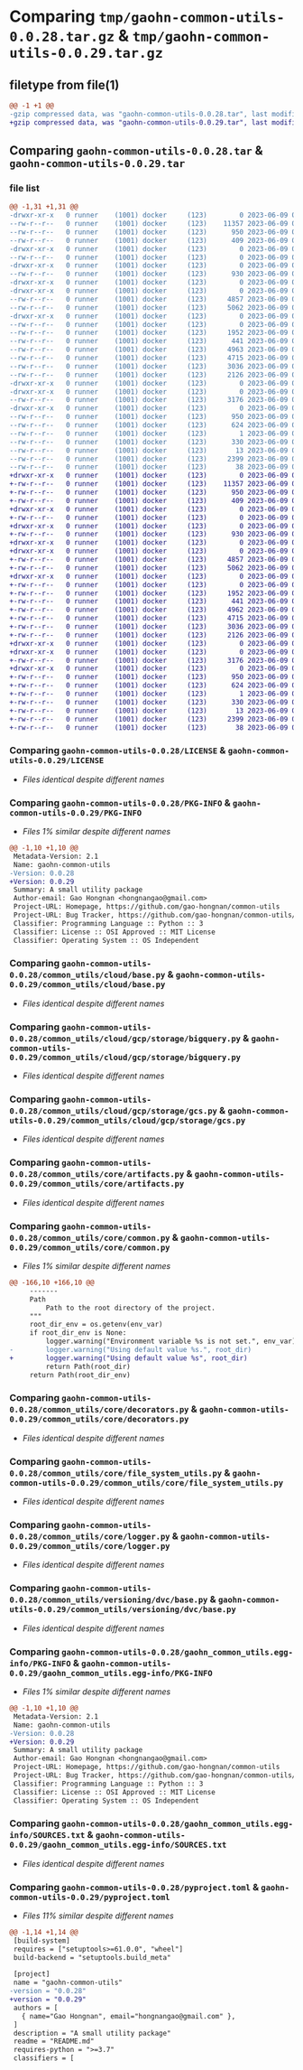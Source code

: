 # Comparing `tmp/gaohn-common-utils-0.0.28.tar.gz` & `tmp/gaohn-common-utils-0.0.29.tar.gz`

## filetype from file(1)

```diff
@@ -1 +1 @@
-gzip compressed data, was "gaohn-common-utils-0.0.28.tar", last modified: Fri Jun  9 04:06:36 2023, max compression
+gzip compressed data, was "gaohn-common-utils-0.0.29.tar", last modified: Fri Jun  9 04:09:44 2023, max compression
```

## Comparing `gaohn-common-utils-0.0.28.tar` & `gaohn-common-utils-0.0.29.tar`

### file list

```diff
@@ -1,31 +1,31 @@
-drwxr-xr-x   0 runner    (1001) docker     (123)        0 2023-06-09 04:06:36.907804 gaohn-common-utils-0.0.28/
--rw-r--r--   0 runner    (1001) docker     (123)    11357 2023-06-09 04:06:14.000000 gaohn-common-utils-0.0.28/LICENSE
--rw-r--r--   0 runner    (1001) docker     (123)      950 2023-06-09 04:06:36.907804 gaohn-common-utils-0.0.28/PKG-INFO
--rw-r--r--   0 runner    (1001) docker     (123)      409 2023-06-09 04:06:14.000000 gaohn-common-utils-0.0.28/README.md
-drwxr-xr-x   0 runner    (1001) docker     (123)        0 2023-06-09 04:06:36.903804 gaohn-common-utils-0.0.28/common_utils/
--rw-r--r--   0 runner    (1001) docker     (123)        0 2023-06-09 04:06:14.000000 gaohn-common-utils-0.0.28/common_utils/__init__.py
-drwxr-xr-x   0 runner    (1001) docker     (123)        0 2023-06-09 04:06:36.903804 gaohn-common-utils-0.0.28/common_utils/cloud/
--rw-r--r--   0 runner    (1001) docker     (123)      930 2023-06-09 04:06:14.000000 gaohn-common-utils-0.0.28/common_utils/cloud/base.py
-drwxr-xr-x   0 runner    (1001) docker     (123)        0 2023-06-09 04:06:36.903804 gaohn-common-utils-0.0.28/common_utils/cloud/gcp/
-drwxr-xr-x   0 runner    (1001) docker     (123)        0 2023-06-09 04:06:36.903804 gaohn-common-utils-0.0.28/common_utils/cloud/gcp/storage/
--rw-r--r--   0 runner    (1001) docker     (123)     4857 2023-06-09 04:06:14.000000 gaohn-common-utils-0.0.28/common_utils/cloud/gcp/storage/bigquery.py
--rw-r--r--   0 runner    (1001) docker     (123)     5062 2023-06-09 04:06:14.000000 gaohn-common-utils-0.0.28/common_utils/cloud/gcp/storage/gcs.py
-drwxr-xr-x   0 runner    (1001) docker     (123)        0 2023-06-09 04:06:36.903804 gaohn-common-utils-0.0.28/common_utils/core/
--rw-r--r--   0 runner    (1001) docker     (123)        0 2023-06-09 04:06:14.000000 gaohn-common-utils-0.0.28/common_utils/core/__init__.py
--rw-r--r--   0 runner    (1001) docker     (123)     1952 2023-06-09 04:06:14.000000 gaohn-common-utils-0.0.28/common_utils/core/artifacts.py
--rw-r--r--   0 runner    (1001) docker     (123)      441 2023-06-09 04:06:14.000000 gaohn-common-utils-0.0.28/common_utils/core/base.py
--rw-r--r--   0 runner    (1001) docker     (123)     4963 2023-06-09 04:06:14.000000 gaohn-common-utils-0.0.28/common_utils/core/common.py
--rw-r--r--   0 runner    (1001) docker     (123)     4715 2023-06-09 04:06:14.000000 gaohn-common-utils-0.0.28/common_utils/core/decorators.py
--rw-r--r--   0 runner    (1001) docker     (123)     3036 2023-06-09 04:06:14.000000 gaohn-common-utils-0.0.28/common_utils/core/file_system_utils.py
--rw-r--r--   0 runner    (1001) docker     (123)     2126 2023-06-09 04:06:14.000000 gaohn-common-utils-0.0.28/common_utils/core/logger.py
-drwxr-xr-x   0 runner    (1001) docker     (123)        0 2023-06-09 04:06:36.903804 gaohn-common-utils-0.0.28/common_utils/versioning/
-drwxr-xr-x   0 runner    (1001) docker     (123)        0 2023-06-09 04:06:36.903804 gaohn-common-utils-0.0.28/common_utils/versioning/dvc/
--rw-r--r--   0 runner    (1001) docker     (123)     3176 2023-06-09 04:06:14.000000 gaohn-common-utils-0.0.28/common_utils/versioning/dvc/base.py
-drwxr-xr-x   0 runner    (1001) docker     (123)        0 2023-06-09 04:06:36.907804 gaohn-common-utils-0.0.28/gaohn_common_utils.egg-info/
--rw-r--r--   0 runner    (1001) docker     (123)      950 2023-06-09 04:06:36.000000 gaohn-common-utils-0.0.28/gaohn_common_utils.egg-info/PKG-INFO
--rw-r--r--   0 runner    (1001) docker     (123)      624 2023-06-09 04:06:36.000000 gaohn-common-utils-0.0.28/gaohn_common_utils.egg-info/SOURCES.txt
--rw-r--r--   0 runner    (1001) docker     (123)        1 2023-06-09 04:06:36.000000 gaohn-common-utils-0.0.28/gaohn_common_utils.egg-info/dependency_links.txt
--rw-r--r--   0 runner    (1001) docker     (123)      330 2023-06-09 04:06:36.000000 gaohn-common-utils-0.0.28/gaohn_common_utils.egg-info/requires.txt
--rw-r--r--   0 runner    (1001) docker     (123)       13 2023-06-09 04:06:36.000000 gaohn-common-utils-0.0.28/gaohn_common_utils.egg-info/top_level.txt
--rw-r--r--   0 runner    (1001) docker     (123)     2399 2023-06-09 04:06:14.000000 gaohn-common-utils-0.0.28/pyproject.toml
--rw-r--r--   0 runner    (1001) docker     (123)       38 2023-06-09 04:06:36.907804 gaohn-common-utils-0.0.28/setup.cfg
+drwxr-xr-x   0 runner    (1001) docker     (123)        0 2023-06-09 04:09:44.617959 gaohn-common-utils-0.0.29/
+-rw-r--r--   0 runner    (1001) docker     (123)    11357 2023-06-09 04:09:17.000000 gaohn-common-utils-0.0.29/LICENSE
+-rw-r--r--   0 runner    (1001) docker     (123)      950 2023-06-09 04:09:44.617959 gaohn-common-utils-0.0.29/PKG-INFO
+-rw-r--r--   0 runner    (1001) docker     (123)      409 2023-06-09 04:09:17.000000 gaohn-common-utils-0.0.29/README.md
+drwxr-xr-x   0 runner    (1001) docker     (123)        0 2023-06-09 04:09:44.613959 gaohn-common-utils-0.0.29/common_utils/
+-rw-r--r--   0 runner    (1001) docker     (123)        0 2023-06-09 04:09:17.000000 gaohn-common-utils-0.0.29/common_utils/__init__.py
+drwxr-xr-x   0 runner    (1001) docker     (123)        0 2023-06-09 04:09:44.613959 gaohn-common-utils-0.0.29/common_utils/cloud/
+-rw-r--r--   0 runner    (1001) docker     (123)      930 2023-06-09 04:09:17.000000 gaohn-common-utils-0.0.29/common_utils/cloud/base.py
+drwxr-xr-x   0 runner    (1001) docker     (123)        0 2023-06-09 04:09:44.613959 gaohn-common-utils-0.0.29/common_utils/cloud/gcp/
+drwxr-xr-x   0 runner    (1001) docker     (123)        0 2023-06-09 04:09:44.613959 gaohn-common-utils-0.0.29/common_utils/cloud/gcp/storage/
+-rw-r--r--   0 runner    (1001) docker     (123)     4857 2023-06-09 04:09:17.000000 gaohn-common-utils-0.0.29/common_utils/cloud/gcp/storage/bigquery.py
+-rw-r--r--   0 runner    (1001) docker     (123)     5062 2023-06-09 04:09:17.000000 gaohn-common-utils-0.0.29/common_utils/cloud/gcp/storage/gcs.py
+drwxr-xr-x   0 runner    (1001) docker     (123)        0 2023-06-09 04:09:44.617959 gaohn-common-utils-0.0.29/common_utils/core/
+-rw-r--r--   0 runner    (1001) docker     (123)        0 2023-06-09 04:09:17.000000 gaohn-common-utils-0.0.29/common_utils/core/__init__.py
+-rw-r--r--   0 runner    (1001) docker     (123)     1952 2023-06-09 04:09:17.000000 gaohn-common-utils-0.0.29/common_utils/core/artifacts.py
+-rw-r--r--   0 runner    (1001) docker     (123)      441 2023-06-09 04:09:17.000000 gaohn-common-utils-0.0.29/common_utils/core/base.py
+-rw-r--r--   0 runner    (1001) docker     (123)     4962 2023-06-09 04:09:17.000000 gaohn-common-utils-0.0.29/common_utils/core/common.py
+-rw-r--r--   0 runner    (1001) docker     (123)     4715 2023-06-09 04:09:17.000000 gaohn-common-utils-0.0.29/common_utils/core/decorators.py
+-rw-r--r--   0 runner    (1001) docker     (123)     3036 2023-06-09 04:09:17.000000 gaohn-common-utils-0.0.29/common_utils/core/file_system_utils.py
+-rw-r--r--   0 runner    (1001) docker     (123)     2126 2023-06-09 04:09:17.000000 gaohn-common-utils-0.0.29/common_utils/core/logger.py
+drwxr-xr-x   0 runner    (1001) docker     (123)        0 2023-06-09 04:09:44.613959 gaohn-common-utils-0.0.29/common_utils/versioning/
+drwxr-xr-x   0 runner    (1001) docker     (123)        0 2023-06-09 04:09:44.617959 gaohn-common-utils-0.0.29/common_utils/versioning/dvc/
+-rw-r--r--   0 runner    (1001) docker     (123)     3176 2023-06-09 04:09:17.000000 gaohn-common-utils-0.0.29/common_utils/versioning/dvc/base.py
+drwxr-xr-x   0 runner    (1001) docker     (123)        0 2023-06-09 04:09:44.617959 gaohn-common-utils-0.0.29/gaohn_common_utils.egg-info/
+-rw-r--r--   0 runner    (1001) docker     (123)      950 2023-06-09 04:09:44.000000 gaohn-common-utils-0.0.29/gaohn_common_utils.egg-info/PKG-INFO
+-rw-r--r--   0 runner    (1001) docker     (123)      624 2023-06-09 04:09:44.000000 gaohn-common-utils-0.0.29/gaohn_common_utils.egg-info/SOURCES.txt
+-rw-r--r--   0 runner    (1001) docker     (123)        1 2023-06-09 04:09:44.000000 gaohn-common-utils-0.0.29/gaohn_common_utils.egg-info/dependency_links.txt
+-rw-r--r--   0 runner    (1001) docker     (123)      330 2023-06-09 04:09:44.000000 gaohn-common-utils-0.0.29/gaohn_common_utils.egg-info/requires.txt
+-rw-r--r--   0 runner    (1001) docker     (123)       13 2023-06-09 04:09:44.000000 gaohn-common-utils-0.0.29/gaohn_common_utils.egg-info/top_level.txt
+-rw-r--r--   0 runner    (1001) docker     (123)     2399 2023-06-09 04:09:17.000000 gaohn-common-utils-0.0.29/pyproject.toml
+-rw-r--r--   0 runner    (1001) docker     (123)       38 2023-06-09 04:09:44.617959 gaohn-common-utils-0.0.29/setup.cfg
```

### Comparing `gaohn-common-utils-0.0.28/LICENSE` & `gaohn-common-utils-0.0.29/LICENSE`

 * *Files identical despite different names*

### Comparing `gaohn-common-utils-0.0.28/PKG-INFO` & `gaohn-common-utils-0.0.29/PKG-INFO`

 * *Files 1% similar despite different names*

```diff
@@ -1,10 +1,10 @@
 Metadata-Version: 2.1
 Name: gaohn-common-utils
-Version: 0.0.28
+Version: 0.0.29
 Summary: A small utility package
 Author-email: Gao Hongnan <hongnangao@gmail.com>
 Project-URL: Homepage, https://github.com/gao-hongnan/common-utils
 Project-URL: Bug Tracker, https://github.com/gao-hongnan/common-utils/issues
 Classifier: Programming Language :: Python :: 3
 Classifier: License :: OSI Approved :: MIT License
 Classifier: Operating System :: OS Independent
```

### Comparing `gaohn-common-utils-0.0.28/common_utils/cloud/base.py` & `gaohn-common-utils-0.0.29/common_utils/cloud/base.py`

 * *Files identical despite different names*

### Comparing `gaohn-common-utils-0.0.28/common_utils/cloud/gcp/storage/bigquery.py` & `gaohn-common-utils-0.0.29/common_utils/cloud/gcp/storage/bigquery.py`

 * *Files identical despite different names*

### Comparing `gaohn-common-utils-0.0.28/common_utils/cloud/gcp/storage/gcs.py` & `gaohn-common-utils-0.0.29/common_utils/cloud/gcp/storage/gcs.py`

 * *Files identical despite different names*

### Comparing `gaohn-common-utils-0.0.28/common_utils/core/artifacts.py` & `gaohn-common-utils-0.0.29/common_utils/core/artifacts.py`

 * *Files identical despite different names*

### Comparing `gaohn-common-utils-0.0.28/common_utils/core/common.py` & `gaohn-common-utils-0.0.29/common_utils/core/common.py`

 * *Files 1% similar despite different names*

```diff
@@ -166,10 +166,10 @@
     -------
     Path
         Path to the root directory of the project.
     """
     root_dir_env = os.getenv(env_var)
     if root_dir_env is None:
         logger.warning("Environment variable %s is not set.", env_var)
-        logger.warning("Using default value %s.", root_dir)
+        logger.warning("Using default value %s", root_dir)
         return Path(root_dir)
     return Path(root_dir_env)
```

### Comparing `gaohn-common-utils-0.0.28/common_utils/core/decorators.py` & `gaohn-common-utils-0.0.29/common_utils/core/decorators.py`

 * *Files identical despite different names*

### Comparing `gaohn-common-utils-0.0.28/common_utils/core/file_system_utils.py` & `gaohn-common-utils-0.0.29/common_utils/core/file_system_utils.py`

 * *Files identical despite different names*

### Comparing `gaohn-common-utils-0.0.28/common_utils/core/logger.py` & `gaohn-common-utils-0.0.29/common_utils/core/logger.py`

 * *Files identical despite different names*

### Comparing `gaohn-common-utils-0.0.28/common_utils/versioning/dvc/base.py` & `gaohn-common-utils-0.0.29/common_utils/versioning/dvc/base.py`

 * *Files identical despite different names*

### Comparing `gaohn-common-utils-0.0.28/gaohn_common_utils.egg-info/PKG-INFO` & `gaohn-common-utils-0.0.29/gaohn_common_utils.egg-info/PKG-INFO`

 * *Files 1% similar despite different names*

```diff
@@ -1,10 +1,10 @@
 Metadata-Version: 2.1
 Name: gaohn-common-utils
-Version: 0.0.28
+Version: 0.0.29
 Summary: A small utility package
 Author-email: Gao Hongnan <hongnangao@gmail.com>
 Project-URL: Homepage, https://github.com/gao-hongnan/common-utils
 Project-URL: Bug Tracker, https://github.com/gao-hongnan/common-utils/issues
 Classifier: Programming Language :: Python :: 3
 Classifier: License :: OSI Approved :: MIT License
 Classifier: Operating System :: OS Independent
```

### Comparing `gaohn-common-utils-0.0.28/gaohn_common_utils.egg-info/SOURCES.txt` & `gaohn-common-utils-0.0.29/gaohn_common_utils.egg-info/SOURCES.txt`

 * *Files identical despite different names*

### Comparing `gaohn-common-utils-0.0.28/pyproject.toml` & `gaohn-common-utils-0.0.29/pyproject.toml`

 * *Files 11% similar despite different names*

```diff
@@ -1,14 +1,14 @@
 [build-system]
 requires = ["setuptools>=61.0.0", "wheel"]
 build-backend = "setuptools.build_meta"
 
 [project]
 name = "gaohn-common-utils"
-version = "0.0.28"
+version = "0.0.29"
 authors = [
   { name="Gao Hongnan", email="hongnangao@gmail.com" },
 ]
 description = "A small utility package"
 readme = "README.md"
 requires-python = ">=3.7"
 classifiers = [
```

